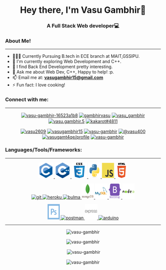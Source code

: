 <h1 align="center">Hey there, I'm Vasu Gambhir👋</h1>
<h3 align="center">A Full Stack Web developer💻</h3>

<h3>About Me!</h3>
<hr>

-  👨🏽‍💻 Currently Pursuing B.tech in ECE branch at MAIT,GSSIPU.
-  🌱 I'm currently exploring Web Development and C++.
-  🤔 I find Back End Development pretty interesting.
-  💬 Ask me about Web Dev, C++, Happy to help! :p.
-  📫 Email me at: **vasugambhir15@gmail.com**
-  ⚡ Fun fact: I love cooking!



<h3 align="left">Connect with me:</h3>
<hr>
<p align="center">
<a href="https://linkedin.com/in/vasu-gambhir-16523a1b8" target="blank"><img align="center" src="https://raw.githubusercontent.com/rahuldkjain/github-profile-readme-generator/master/src/images/icons/Social/linked-in-alt.svg" alt="vasu-gambhir-16523a1b8" height="40" width="50" /></a>
<a href="https://twitter.com/gambhirvasu" target="blank"><img align="center" src="https://raw.githubusercontent.com/rahuldkjain/github-profile-readme-generator/master/src/images/icons/Social/twitter.svg" alt="gambhirvasu" height="40" width="50" /></a>
<a href="https://instagram.com/vasu_gambhir" target="blank"><img align="center" src="https://raw.githubusercontent.com/rahuldkjain/github-profile-readme-generator/master/src/images/icons/Social/instagram.svg" alt="vasu_gambhir" height="40" width="50" /></a>
<a href="https://fb.com/vasu.gambhir.5" target="blank"><img align="center" src="https://raw.githubusercontent.com/rahuldkjain/github-profile-readme-generator/master/src/images/icons/Social/facebook.svg" alt="vasu.gambhir.5" height="40" width="50" /></a>
<a href="https://discord.gg/kakarot#4811" target="blank"><img align="center" src="https://raw.githubusercontent.com/rahuldkjain/github-profile-readme-generator/master/src/images/icons/Social/discord.svg" alt="kakarot#4811" height="50" width="60" /></a>
</p>
<p align="center">
<a href="https://www.codechef.com/users/vasu2609" target="blank"><img align="center" src="https://cdn.jsdelivr.net/npm/simple-icons@3.1.0/icons/codechef.svg" alt="vasu2609" height="40" width="50" /></a>
<a href="https://www.hackerrank.com/vasugambhir15" target="blank"><img align="center" src="https://raw.githubusercontent.com/rahuldkjain/github-profile-readme-generator/master/src/images/icons/Social/hackerrank.svg" alt="vasugambhir15" height="40" width="50" /></a>
<a href="https://www.leetcode.com/vasu-gambhir" target="blank"><img align="center" src="https://raw.githubusercontent.com/rahuldkjain/github-profile-readme-generator/master/src/images/icons/Social/leet-code.svg" alt="vasu-gambhir" height="40" width="50" /></a>
<a href="https://www.hackerearth.com/@vasu400" target="blank"><img align="center" src="https://raw.githubusercontent.com/rahuldkjain/github-profile-readme-generator/master/src/images/icons/Social/hackerearth.svg" alt="@vasu400" height="40" width="50" /></a>
<a href="https://auth.geeksforgeeks.org/user/vasugamt4qe/profile" target="blank"><img align="center" src="https://raw.githubusercontent.com/rahuldkjain/github-profile-readme-generator/master/src/images/icons/Social/geeks-for-geeks.svg" alt="vasugamt4qe/profile" height="40" width="50" /></a>
<a href="https://codepen.io/vasu-gambhir" target="blank"><img align="center" src="https://raw.githubusercontent.com/rahuldkjain/github-profile-readme-generator/master/src/images/icons/Social/codepen.svg" alt="vasu-gambhir" height="40" width="50" /></a>
</p>

<h3 align="left">Languages/Tools/Frameworks:</h3>
<hr>
<p align="center"> 
<a href="https://www.cprogramming.com/" target="_blank" rel="noreferrer"> <img src="https://raw.githubusercontent.com/devicons/devicon/master/icons/c/c-original.svg" alt="c" width="50" height="50"/> </a> 
<a href="https://www.w3schools.com/cpp/" target="_blank" rel="noreferrer"> <img src="https://raw.githubusercontent.com/devicons/devicon/master/icons/cplusplus/cplusplus-original.svg" alt="cplusplus" width="50" height="50"/> </a> 
<a href="https://www.w3schools.com/css/" target="_blank" rel="noreferrer"> <img src="https://raw.githubusercontent.com/devicons/devicon/master/icons/css3/css3-original-wordmark.svg" alt="css3" width="50" height="50"/> </a>
<a href="https://www.python.org" target="_blank" rel="noreferrer"> <img src="https://raw.githubusercontent.com/devicons/devicon/master/icons/python/python-original.svg" alt="python" width="40" height="50"/> </a>
<a href="https://developer.mozilla.org/en-US/docs/Web/JavaScript" target="_blank" rel="noreferrer"> <img src="https://raw.githubusercontent.com/devicons/devicon/master/icons/javascript/javascript-original.svg" alt="javascript" width="40" height="50"/> </a>
<a href="https://www.w3.org/html/" target="_blank" rel="noreferrer"> <img src="https://raw.githubusercontent.com/devicons/devicon/master/icons/html5/html5-original-wordmark.svg" alt="html5" width="40" height="50"/> </a>
</p>
<p align="center">
<a href="https://git-scm.com/" target="_blank" rel="noreferrer"> <img src="https://www.vectorlogo.zone/logos/git-scm/git-scm-icon.svg" alt="git" width="40" height="50"/> </a>
<a href="https://heroku.com" target="_blank" rel="noreferrer"> <img src="https://www.vectorlogo.zone/logos/heroku/heroku-icon.svg" alt="heroku" width="40" height="50"/> </a>
<a href="https://bulma.io/" target="_blank" rel="noreferrer"> <img src="https://raw.githubusercontent.com/gilbarbara/logos/804dc257b59e144eaca5bc6ffd16949752c6f789/logos/bulma.svg" alt="bulma" width="40" height="40"/> </a> 
<a href="https://www.mongodb.com/" target="_blank" rel="noreferrer"> <img src="https://raw.githubusercontent.com/devicons/devicon/master/icons/mongodb/mongodb-original-wordmark.svg" alt="mongodb" width="40" height="50"/> </a>
<a href="https://www.mysql.com/" target="_blank" rel="noreferrer"> <img src="https://raw.githubusercontent.com/devicons/devicon/master/icons/mysql/mysql-original-wordmark.svg" alt="mysql" width="40" height="50"/> </a> 
<a href="https://getbootstrap.com" target="_blank" rel="noreferrer"> <img src="https://raw.githubusercontent.com/devicons/devicon/master/icons/bootstrap/bootstrap-plain-wordmark.svg" alt="bootstrap" width="40" height="50"/> </a> 
<a href="https://nodejs.org" target="_blank" rel="noreferrer"> <img src="https://raw.githubusercontent.com/devicons/devicon/master/icons/nodejs/nodejs-original-wordmark.svg" alt="nodejs" width="40" height="50"/> </a> 
</p>
<p align="center">
<a href="https://www.photoshop.com/en" target="_blank" rel="noreferrer"> <img src="https://raw.githubusercontent.com/devicons/devicon/master/icons/photoshop/photoshop-line.svg" alt="photoshop" width="40" height="50"/> </a> 
<a href="https://postman.com" target="_blank" rel="noreferrer"> <img src="https://www.vectorlogo.zone/logos/getpostman/getpostman-icon.svg" alt="postman" width="40" height="50"/> </a> 
<a href="https://expressjs.com" target="_blank" rel="noreferrer"> <img src="https://raw.githubusercontent.com/devicons/devicon/master/icons/express/express-original-wordmark.svg" alt="express" width="40" height="50"/> </a>
<a href="https://www.arduino.cc/" target="_blank" rel="noreferrer"> <img src="https://cdn.worldvectorlogo.com/logos/arduino-1.svg" alt="arduino" width="40" height="50"/> </a>
</p>
<hr>

<p align="center"> <img src="https://komarev.com/ghpvc/?username=vasu-gambhir&label=Profile%20views&color=0e75b6&style=flat" alt="vasu-gambhir" /> </p>

<p align="center"><img align="center" src="https://github-readme-stats.vercel.app/api/top-langs?username=vasu-gambhir&show_icons=true&locale=en&layout=compact" alt="vasu-gambhir" /></p>

<p align="center">&nbsp;<img align="center" src="https://github-readme-stats.vercel.app/api?username=vasu-gambhir&show_icons=true&locale=en" alt="vasu-gambhir" /></p>

<p align="center"><img align="center" src="https://github-readme-streak-stats.herokuapp.com/?user=vasu-gambhir&" alt="vasu-gambhir" /></p>


